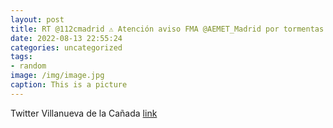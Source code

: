 ```yaml
---
layout: post
title: RT @112cmadrid ⚠️ Atención aviso FMA @AEMET_Madrid por tormentas ⛈ fuertes en la @ComunidadMadrid Precaución a los conductor...
date: 2022-08-13 22:55:24
categories: uncategorized
tags:
- random
image: /img/image.jpg
caption: This is a picture
---
```

Twitter Villanueva de la Cañada [link](https://twitter.com/AytoVDLCanada/status/1558374383743377408)
